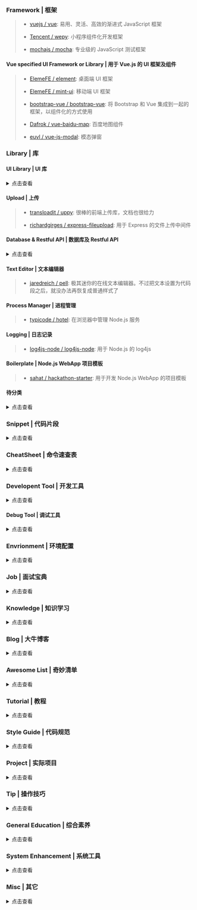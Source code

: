 ### Framework | 框架

> - [vuejs / vue](https://github.com/vuejs/vue): 易用、灵活、高效的渐进式 JavaScript 框架
> 
> - [Tencent / wepy](https://github.com/Tencent/wepy): 小程序组件化开发框架
> 
> - [mochajs / mocha](https://github.com/mochajs/mocha): 专业级的 JavaScript 测试框架

#### Vue specified UI Framework or Library | 用于 Vue.js 的 UI 框架及组件

> - [ElemeFE / element](https://github.com/ElemeFE/element): 桌面端 UI 框架
> 
> - [ElemeFE / mint-ui](https://github.com/ElemeFE/mint-ui): 移动端 UI 框架
> 
> - [bootstrap-vue / bootstrap-vue](https://github.com/bootstrap-vue/bootstrap-vue): 将 Bootstrap 和 Vue 集成到一起的框架，以组件化的方式使用
> 
> - [Dafrok / vue-baidu-map](https://github.com/Dafrok/vue-baidu-map): 百度地图组件
> 
> - [euvl / vue-js-modal](https://github.com/euvl/vue-js-modal): 模态弹窗

### Library | 库

#### UI Library | UI 库

<details><summary>点击查看</summary>

- [peunzhang / pageResponse](https://github.com/peunzhang/pageResponse): 移动端响应式框架

- [kamranahmedse / driver.js](https://github.com/kamranahmedse/driver.js): 引导用户视觉焦点的库，轻量级，无依赖，原生 JS 编写

- [tabler / tabler](https://github.com/tabler/tabler): 基于 Bootstrap 4 的后台 UI 控件库

- [ecomfe / echarts-for-weixin](https://github.com/ecomfe/echarts-for-weixin): ECharts 的微信小程序版本

- [nolimits4web / swiper](https://github.com/nolimits4web/swiper): Most modern mobile touch slider with hardware accelerated transitions

- [desandro / masonry](https://github.com/desandro/masonry): 🏩 Cascading grid layout library

- [dimsemenov / Magnific-Popup](https://github.com/dimsemenov/Magnific-Popup): Light and responsive lightbox script with focus on performance.

- [Popmotion / popmotion](https://github.com/Popmotion/popmotion): A functional, reactive animation library.

- [atomiks / tippyjs](https://github.com/atomiks/tippyjs): 各种效果的提示框

- [fat / zoom.js](https://github.com/fat/zoom.js): Medium's Image Zoom for jQuery

- [electerious / basicScroll](https://github.com/electerious/basicScroll): Standalone parallax scrolling for mobile and desktop with CSS variables.

- [photonstorm / phaser](https://github.com/photonstorm/phaser): Phaser is a fun, free and fast 2D game framework for making HTML5 games for desktop and mobile web browsers, supporting Canvas and WebGL rendering.

</details>

#### Upload | 上传

> - [transloadit / uppy](https://github.com/transloadit/uppy): 很棒的前端上传库，文档也很给力
> 
> - [richardgirges / express-fileupload](https://github.com/richardgirges/express-fileupload): 用于 Express 的文件上传中间件

#### Database & Restful API | 数据库及 Restful API

<details><summary>点击查看</summary>

- [parse-community/parse-server](https://github.com/parse-community/parse-server): Parse-compatible API server module for Node/Express

> 很多人会很苦恼开发一个项目就要搞一个数据库，这个项目可以解决这个问题。parse-server 可以是一个数据中心，无论你开发什么项目，都连上这个服务，就有了一个数据存储中心。中型或小型的项目都可以用 parse-server。开发小程序可以直接注册一个 https://leancloud.cn/ ，然后用他们的免费服务，其实 https://leancloud.cn/ 提供的服务就是一个 parse-server。

- [sequelize / sequelize](https://github.com/sequelize/sequelize): An easy-to-use multi SQL dialect ORM for Node.js

- [graphql / graphiql](https://github.com/graphql/graphiql): An in-browser IDE for exploring GraphQL.

- [graphql / graphql-js](https://github.com/graphql/graphql-js): A reference implementation of GraphQL for JavaScript

> GraphQL 的 JS 版本。

- [typicode / lowdb](https://github.com/typicode/lowdb): ⚡️ lowdb is a small local JSON database powered by Lodash (supports Node, Electron and the browser)

> 小巧的 JSON 数据库。

- [typicode / json-server](https://github.com/typicode/json-server): Get a full fake REST API with zero coding in less than 30 seconds (seriously)

> 极速生成虚拟的 Restful API。

- [typicode / jsonplaceholder](https://github.com/typicode/jsonplaceholder): A simple online fake REST API server

> 简单的在线虚拟 Restful API 服务器。

</details>

#### Text Editor | 文本编辑器

> - [jaredreich / pell](https://github.com/jaredreich/pell): 极其迷你的在线文本编辑器。不过把文本设置为代码段之后，就没办法再恢复成普通样式了

#### Process Manager | 进程管理

> - [typicode / hotel](https://github.com/typicode/hotel): 在浏览器中管理 Node.js 服务

#### Logging | 日志记录

> - [log4js-node / log4js-node](https://github.com/log4js-node/log4js-node): 用于 Node.js 的 log4js

#### Boilerplate | Node.js WebApp 项目模板

> - [sahat / hackathon-starter](https://github.com/sahat/hackathon-starter): 用于开发 Node.js WebApp 的项目模板

#### 待分类

<details><summary>点击查看</summary>

- [node-modules / utility](https://github.com/node-modules/utility): A collection of useful utilities.

> node-modules 出品，汇总了一些常用的小工具。

- [stalniy / casl](https://github.com/stalniy/casl): CASL is an isomorphic authorization JavaScript library which restricts what resources a given user is allowed to access

> 实现权限控制的 JS 库。

- [kelektiv / node-uuid](https://github.com/kelektiv/node-uuid): Generate RFC-compliant UUIDs in JavaScript

> 生成 UUID。

- [request / request](https://github.com/request/request): 🏊🏾 Simplified HTTP request client.

- [kennethreitz / requests-html](https://github.com/kennethreitz/requests-html): Pythonic HTML Parsing for Humans™

- [chriso / validator.js](https://github.com/chriso/validator.js): String validation

> 字符串校验。

- [ctavan / express-validator](https://github.com/ctavan/express-validator): An express.js middleware for node-validator.

- [zenorocha / clipboard.js](https://github.com/zenorocha/clipboard.js): ✂️ Modern copy to clipboard. No Flash. Just 3kb gzipped 📋

- [moment / luxon](https://github.com/moment/luxon): ⏱ A library for working with dates and times in JS

- [terkelg / prompts](https://github.com/terkelg/prompts): Lightweight, beautiful and user-friendly interactive prompts

- [QingWei-Li / docsify](https://github.com/QingWei-Li/docsify): 🃏 A magical documentation site generator.

- [benjamine / jsondiffpatch](https://github.com/benjamine/jsondiffpatch): Diff & patch JavaScript objects

- [mumuy / data_location](https://github.com/mumuy/data_location): 中华人民共和国行政区划数据【省、市、区县、乡镇街道】中国省市区镇三级四级联动地址数据（GB/T 2260）

- [jabbany / CommentCoreLibrary](https://github.com/jabbany/CommentCoreLibrary): Javascript Live Comment (Danmaku) Engine Implementation. JS弹幕模块核心，提供从基本骨架到高级弹幕的支持。

- [ryanoasis / nerd-fonts](https://github.com/ryanoasis/nerd-fonts): 🔡 Iconic font aggregator, collection, and patcher. 40+ patched fonts, over 3,600 glyph/icons, includes popular collections such as Font Awesome & fonts such as Hack

> 编程字体和字体图标大合集。

</details>

### Snippet | 代码片段

<details><summary>点击查看</summary>

- [Chalarangelo / 30-seconds-of-code](https://github.com/Chalarangelo/30-seconds-of-code): Curated collection of useful Javascript snippets that you can understand in 30 seconds or less.

- [atomiks / 30-seconds-of-css](https://github.com/atomiks/30-seconds-of-css): A curated collection of useful CSS snippets.

- [l-hammer / You-need-to-know-css](https://github.com/l-hammer/You-need-to-know-css): CSS tricks web developers need to know

- [dunizb / CodeTest](https://github.com/dunizb/CodeTest): 🐷个人代码库，日常JS代码都在这里，防止电脑数据丢失。。。0.0。更新内容请关注README.md

</details>

### CheatSheet | 命令速查表

<details><summary>点击查看</summary>

- [LeCoupa / awesome-cheatsheets](https://github.com/LeCoupa/awesome-cheatsheets): 📚 Awesome cheatsheets for popular programming languages, frameworks and development tools. They include everything you should know in one single file.

</details>

### Developent Tool | 开发工具

<details><summary>点击查看</summary>

- [webpack / webpack](https://github.com/webpack/webpack): A bundler for javascript and friends. Packs many modules into a few bundled assets. Code Splitting allows to load parts for the application on demand. Through "loaders," modules can be CommonJs, AMD, ES6 modules, CSS, Images, JSON, Coffeescript, LESS, ... and your custom stuff.

- [alexazhou / VeryNginx](https://github.com/alexazhou/VeryNginx): A very powerful and friendly nginx base on lua-nginx-module( openresty ) which provide WAF, Control Panel, and Dashboards.

- [me115 / linuxtools_rst](https://github.com/me115/linuxtools_rst): Linux工具快速教程

- [sindresorhus / fkill-cli](https://github.com/sindresorhus/fkill-cli): Fabulously kill processes. Cross-platform.

> 跨平台的进程管理工具。

</details>

#### Debug Tool | 调试工具

<details><summary>点击查看</summary>

- [wuchangming / spy-debugger](https://github.com/wuchangming/spy-debugger): 微信调试，各种WebView样式调试、手机浏览器的页面真机调试。便捷的远程调试手机页面、抓包工具，支持 HTTP/HTTPS，无需USB连接设备。

- [liriliri / eruda](https://github.com/liriliri/eruda): Console for mobile browsers

> 可在移动端使用的，嵌入页面的浏览器开发者工具，很方便！

</details>

### Envrionment | 环境配置

<details><summary>点击查看</summary>

- [nicolashery / mac-dev-setup](https://github.com/nicolashery/mac-dev-setup): A beginner's guide to setting up a development environment on Mac OS X

- [donnemartin / dev-setup](https://github.com/donnemartin/dev-setup): Mac OS X development environment setup: Easy-to-understand instructions with automated setup scripts for developer tools like Vim, Sublime Text, Bash, iTerm, Python data analysis, Spark, Hadoop MapReduce, AWS, Heroku, JavaScript web development, Android development, common data stores, and dev-based OS X defaults.

- [nikitavoloboev / my-mac-os](https://github.com/nikitavoloboev/my-mac-os): 💻 A list of applications, alfred workflows and various tools that make my macOS experience even more amazing

</details>

### Job | 面试宝典

<details><summary>点击查看</summary>

- [h5bp / Front-end-Developer-Interview-Questions](https://github.com/h5bp/Front-end-Developer-Interview-Questions): A list of helpful front-end related questions you can use to interview potential candidates, test yourself or completely ignore.

- [yangshun / front-end-interview-handbook](https://github.com/yangshun/front-end-interview-handbook): 🕸 Almost complete answers to "Front-end Job Interview Questions" which you can use to interview potential candidates, test yourself or completely ignore

- [alex / what-happens-when](https://github.com/alex/what-happens-when): An attempt to answer the age old interview question "What happens when you type google.com into your browser and press enter?"

- [arialdomartini / Back-End-Developer-Interview-Questions](https://github.com/arialdomartini/Back-End-Developer-Interview-Questions): A list of back-end related questions you can be inspired from to interview potential candidates, test yourself or completely ignore

- [CyC2018 / Interview-Notebook](https://github.com/CyC2018/Interview-Notebook): 📚 技术面试需要掌握的基础知识，持续更新中~

- [Liyuk / Interview-Questions-Answers](https://github.com/Liyuk/Interview-Questions-Answers): It's not just interview questions, it's an engineer's career path.

> 一份经过筛选、整理、分类的前端知识清单，值得学习。

</details>

### Knowledge | 知识学习

<details><summary>点击查看</summary>

- [kamranahmedse / developer-roadmap](https://github.com/kamranahmedse/developer-roadmap): Roadmap to becoming a web developer in 2018

- [getify / You-Dont-Know-JS](https://github.com/getify/You-Dont-Know-JS): A book series on JavaScript. @YDKJS on twitter.

- [AllThingsSmitty / must-watch-javascript](https://github.com/AllThingsSmitty/must-watch-javascript): A useful list of must-watch talks about JavaScript

- [dt-fe / weekly](https://github.com/dt-fe/weekly): 前端精读周刊

</details>

### Blog | 大牛博客

<details><summary>点击查看</summary>

- [fouber / blog](https://github.com/fouber/blog): 没事写写文章，喜欢的话请点star，想订阅点watch，千万别fork！

- [jawil / blog](https://github.com/jawil/blog): Too young, too simple. Sometimes, naive & stupid 🐌

- [DDFE / DDFE-blog](https://github.com/DDFE/DDFE-blog): 👏 welcome to DDFE's blog

- [mqyqingfeng / Blog](https://github.com/mqyqingfeng/Blog): 冴羽写博客的地方，预计写四个系列: JavaScript深入系列、JavaScript专题系列、ES6系列、React系列。

- [zhubangbang / zhubangbang-javascript-notes](https://github.com/zhubangbang/zhubangbang-javascript-notes): 朱邦邦的JavaScript学习笔记；JavaScript学习总结；前端变化太快，只有把JS基础打扎实了，才能游刃有余；为了让我的JavaScript基础异常牢固，思路更加清晰，我会把以前总结过的知识和平时看到的资料放在这里，把以前零零散散的知识点全部串起来！这个项目也许写到最后会是一个非常不错的JavaScript教程，希望可以帮到更多的人；收藏请点star；如果发现我有写错误的，欢迎随时帮我改正，或者增加新的观点，谢谢！

- [wxyyxc1992 / ProgrammingLanguage-Series](https://github.com/wxyyxc1992/ProgrammingLanguage-Series): 📚 编程语言语法基础与工程实践 - JavaScript / Java / Python / Rust

- [elevenbeans / elevenbeans.github.io](https://github.com/elevenbeans/elevenbeans.github.io): ✏️ Elevenbeans' blog powered by Hexo. Welcome to star! ⭐️🌟✨

- [Mybridge / learn-vue.js](https://github.com/Mybridge/learn-vue.js): Top 40 Vue.js Articles of 2017

</details>

### Awesome List | 奇妙清单

<details><summary>点击查看</summary>

- [Topic: awesome | GitHub](https://github.com/topics/awesome): Awesome lists

> 压轴版本，汇总了各种 awesome list，可以说是非常的 awesome 了。

- [matiassingers / awesome-readme](): A curated list of awesome READMEs

> 各种 awesome 的 README，不来看一下嘛？

- [mezod / awesome-indie](https://github.com/mezod/awesome-indie): Resources for independent developers to make money

> 发家致富，迎娶白富美，走上人生巅峰，就靠它了！

- [thedaviddias / Front-End-Checklist](https://github.com/thedaviddias/Front-End-Checklist): 🗂 The perfect Front-End Checklist for modern websites and meticulous developers

- [andrew--r / frontend-case-studies](https://github.com/andrew--r/frontend-case-studies): 💼 A curated list of technical talks and articles about real-world enterprise frontend development

- [thedaviddias / Resources-Front-End-Beginner](https://github.com/thedaviddias/Resources-Front-End-Beginner): 💯 The most essential list of resources for Front-End beginners (🇺🇸 🇬🇧 & 🇫🇷)

- [vuejs / awesome-vue](https://github.com/vuejs/awesome-vue): 🎉 A curated list of awesome things related to Vue.js

- [aben1188 / awesome-wepy](https://github.com/aben1188/awesome-wepy): Awesome for wepy ! 微信小程序组件化开发框架wepy开发资源汇总

- [sindresorhus / awesome](https://github.com/sindresorhus/awesome): 😎 Curated list of awesome lists

- [quozd / awesome-dotnet](https://github.com/quozd/awesome-dotnet): A collection of awesome .NET libraries, tools, frameworks and software

- [k88hudson / git-flight-rules](https://github.com/k88hudson/git-flight-rules): Flight rules for git

- [1c7 / chinese-independent-developer](https://github.com/1c7/chinese-independent-developer): 👩🏿‍💻👨🏾‍💻👩🏼‍💻👨🏽‍💻👩🏻‍💻中国独立开发者项目列表 -- 分享大家都在做什么

</details>

### Tutorial | 教程

<details><summary>点击查看</summary>

- [llh911001 / mostly-adequate-guide-chinese](https://github.com/llh911001/mostly-adequate-guide-chinese): JS 函数式编程指南中文版

- [liubin / promises-book](https://github.com/liubin/promises-book): JavaScript Promise迷你书

- [alsotang / node-lessons](https://github.com/alsotang/node-lessons): 📕《Node.js 包教不包会》 by alsotang

- [i5ting/How-to-learn-node-correctly](https://github.com/i5ting/How-to-learn-node-correctly): 如何正确的学习Node.js

- [xugy0926 / learn-webapp-guideline](https://github.com/xugy0926/learn-webapp-guideline)

- [ruanyf / webpack-demos](https://github.com/ruanyf/webpack-demos): a collection of simple demos of Webpack

- [GoogleChromeLabs / webpack-training-project](https://github.com/GoogleChromeLabs/webpack-training-project): A training project for learning Webpack optimizations

- [yeasy / docker_practice](https://github.com/yeasy/docker_practice): Learn and understand Docker technologies, with real DevOps practice!

</details>

### Style Guide | 代码规范

<details><summary>点击查看</summary>

- [standard / standard](https://github.com/standard/standard): 🌟 JavaScript Style Guide, with linter & automatic code fixer

- [airbnb / javascript](https://github.com/airbnb/javascript): JavaScript Style Guide

- [mzlogin / chinese-copywriting-guidelines](https://github.com/mzlogin/chinese-copywriting-guidelines): 中文文案排版指北（简体中文版）

- [chsakell / mvcarchitecture](https://github.com/chsakell/mvcarchitecture): ASP.NET MVC Solution Architecture – Best Practices （项目源码结合 README.md 中提到的博客文章一起阅读，效果更佳）

</details>

### Project | 实际项目

<details><summary>点击查看</summary>

- [cnodejs / nodeclub](https://github.com/cnodejs/nodeclub): 🐤Nodeclub 是使用 Node.js 和 MongoDB 开发的社区系统

- [vuejs / vue-hackernews-2.0](https://github.com/vuejs/vue-hackernews-2.0): HackerNews clone built with Vue 2.0, vue-router & vuex, with server-side rendering

- [Binaryify / vue-tetris](https://github.com/Binaryify/vue-tetris): Use Vue, Vuex, Immutable to code Tetris.使用 Vue, Vuex, Immutable 做俄罗斯方块

- [xugy0926 / community](https://github.com/xugy0926/community): a community based on Node.js

- [ymhou / WebAPIDemo-Vuejs](https://github.com/ymhou/WebAPIDemo-Vuejs): 构建基于ASP.NET Web API的REST风格的服务，ORM映射采用的是Entity Framework的Code First开发方式 ，Vue.js解析Wen API返回的数据

</details>

### Tip | 操作技巧

<details><summary>点击查看</summary>

- [Microsoft / vscode-tips-and-tricks](https://github.com/Microsoft/vscode-tips-and-tricks): Collection of helpful tips and tricks for VS Code.

</details>

### General Education | 综合素养

<details><summary>点击查看</summary>

- [ahangchen / How-to-Be-A-Programmer-CN](https://github.com/ahangchen/How-to-Be-A-Programmer-CN): [译]如何做好一枚程序员

</details>

### System Enhancement | 系统工具

<details><summary>点击查看</summary>

- [asciinema / asciinema](https://github.com/asciinema/asciinema): Terminal session recorder 📹

</details>

### Misc | 其它

<details><summary>点击查看</summary>

- [vitalets / github-trending-repos](https://github.com/vitalets/github-trending-repos): Track GitHub trending repositories in your favorite programming language by native GitHub notifications!

- [jbtronics / CrookedStyleSheets](https://github.com/jbtronics/CrookedStyleSheets): Webpage tracking only using CSS (and no JS)

- [tonsky / FiraCode](https://github.com/tonsky/FiraCode): Monospaced font with programming ligatures

- [chinese-poetry / chinese-poetry](https://github.com/chinese-poetry/chinese-poetry): 最全中华古诗词数据库, 唐宋两朝近一万四千古诗人, 接近5.5万首唐诗加26万宋诗. 两宋时期1564位词人，21050首词。

- [TKkk-iOSer / WeChatPlugin-MacOS](https://github.com/TKkk-iOSer/WeChatPlugin-MacOS): mac OS版微信小助手 功能: 自动回复、消息防撤回、远程控制、微信多开、会话置底、免认证登录、窗口置顶、会话多选删除、通知快捷回复、表情包复制&导出、小助手更新提醒

- [iikira / BaiduPCS-Go](https://github.com/iikira/BaiduPCS-Go): 百度网盘客户端 - Go语言编写

- [Kenshin / simpread](https://github.com/Kenshin/simpread): 简悦 ( SimpRead ) - 让你瞬间进入沉浸式阅读的 Chrome extension

- [taxigps / xbmc-addons-chinese](https://github.com/taxigps/xbmc-addons-chinese): Addon scripts, plugins, and skins for XBMC Media Center. Special for chinese laguage.

- [derimagia / awesome-alfred-workflows](https://github.com/derimagia/awesome-alfred-workflows): A curated list of awesome alfred workflows

- [learn-anything / alfred-workflows](https://github.com/learn-anything/alfred-workflows): 🎩 Amazing Alfred workflows

- [jhao104 / proxy_pool](https://github.com/jhao104/proxy_pool): Python爬虫代理IP池(proxy pool)

- [easychen / howto-make-more-money](https://github.com/easychen/howto-make-more-money): 程序员如何优雅的挣零花钱

</details>
